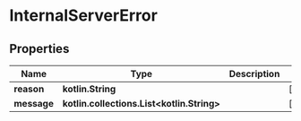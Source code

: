 
# InternalServerError

## Properties
Name | Type | Description | Notes
------------ | ------------- | ------------- | -------------
**reason** | **kotlin.String** |  |  [optional]
**message** | **kotlin.collections.List&lt;kotlin.String&gt;** |  |  [optional]



